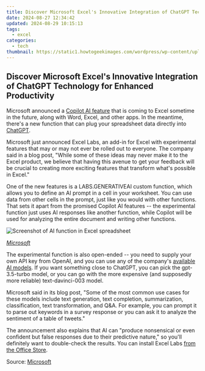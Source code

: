 ```yaml
---
title: Discover Microsoft Excel's Innovative Integration of ChatGPT Technology for Enhanced Productivity
date: 2024-08-27 12:34:42
updated: 2024-08-29 10:15:13
tags:
  - excel
categories:
  - tech
thumbnail: https://static1.howtogeekimages.com/wordpress/wp-content/uploads/2021/05/MS-excel-logo-675.png
---
```


## Discover Microsoft Excel's Innovative Integration of ChatGPT Technology for Enhanced Productivity

Microsoft announced a [Copilot AI feature](https://iphone-location.techidaily.com/3-smart-and-simple-ways-to-change-home-address-on-apple-iphone-12-drfone-by-drfone-virtual-ios/) that is coming to Excel sometime in the future, along with Word, Excel, and other apps. In the meantime, there's a new function that can plug your spreadsheet data directly into [ChatGPT](https://extra-resources.techidaily.com/new-capture-clarity-editing-insights-for-professional-results/).

 Microsoft just announced Excel Labs, an add-in for Excel with experimental features that may or may not ever be rolled out to everyone. The company said in a blog post, "While some of these ideas may never make it to the Excel product, we believe that having this avenue to get your feedback will be crucial to creating more exciting features that transform what's possible in Excel."

 One of the new features is a LABS.GENERATIVEAI custom function, which allows you to define an AI prompt in a cell in your worksheet. You can use data from other cells in the prompt, just like you would with other functions. That sets it apart from the promised Copilot AI features -- the experimental function just uses AI responses like another function, while Copilot will be used for analyzing the entire document and writing other functions.

![Screenshot of AI function in Excel spreadsheet](https://static1.howtogeekimages.com/wordpress/wp-content/uploads/2023/04/LABS.GENERATIVEAI-Custom-Function.png) 

_[Microsoft](https://techcommunity.microsoft.com/t5/excel-blog/advanced-formula-environment-is-becoming-excel-labs-a-microsoft/ba-p/3736518)_

 The experimental function is also open-ended -- you need to supply your own API key from OpenAI, and you can use any of the company's [available AI models](https://platform.openai.com/docs/models/gpt-3-5). If you want something close to ChatGPT, you can pick the gpt-3.5-turbo model, or you can go with the more expensive (and supposedly more reliable) text-davinci-003 model.

 Microsoft said in its blog post, "Some of the most common use cases for these models include text generation, text completion, summarization, classification, text transformation, and Q&A. For example, you can prompt it to parse out keywords in a survey response or you can ask it to analyze the sentiment of a table of tweets."

 The announcement also explains that AI can "produce nonsensical or even confident but false responses due to their predictive nature," so you'll definitely want to double-check the results. You can install Excel Labs [from the Office Store](https://support.microsoft.com/en-us/office/get-an-office-add-in-for-excel-d3df5854-0a4e-4169-9cc3-25177a288d3d).

 Source: [Microsoft](https://techcommunity.microsoft.com/t5/excel-blog/advanced-formula-environment-is-becoming-excel-labs-a-microsoft/ba-p/3736518)

<ins class="adsbygoogle"
     style="display:block"
     data-ad-format="autorelaxed"
     data-ad-client="ca-pub-7571918770474297"
     data-ad-slot="1223367746"></ins>



<ins class="adsbygoogle"
     style="display:block"
     data-ad-client="ca-pub-7571918770474297"
     data-ad-slot="8358498916"
     data-ad-format="auto"
     data-full-width-responsive="true"></ins>
